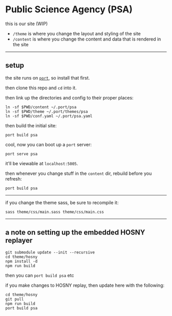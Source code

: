 # Public Science Agency (PSA)

this is our site (WIP)

- `/theme` is where you change the layout and styling of the site
- `/content` is where you change the content and data that is rendered in the site

---

## setup

the site runs on [`port`](https://github.com/frnsys/port), so install that first.

then clone this repo and `cd` into it.

then link up the directories and config to their proper places:

    ln -sf $PWD/content ~/.port/psa
    ln -sf $PWD/theme ~/.port/themes/psa
    ln -sf $PWD/conf.yaml ~/.port/psa.yaml

then build the initial site:

    port build psa

cool, now you can boot up a `port` server:

    port serve psa

it'll be viewable at `localhost:5005`.

then whenever you change stuff in the `content` dir, rebuild before you refresh:

    port build psa

---

if you change the theme sass, be sure to recompile it:

    sass theme/css/main.sass theme/css/main.css

---

## a note on setting up the embedded HOSNY replayer

    git submodule update --init --recursive
    cd theme/hosny
    npm install -d
    npm run build

then you can `port build psa` etc

if you make changes to HOSNY replay, then update here with the following:

    cd theme/hosny
    git pull
    npm run build
    port build psa